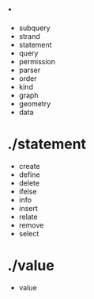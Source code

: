 # .

- subquery
- strand
- statement
- query
- permission
- parser
- order
- kind
- graph
- geometry
- data

# ./statement

- create
- define
- delete
- ifelse
- info
- insert
- relate
- remove
- select

# ./value

- value
